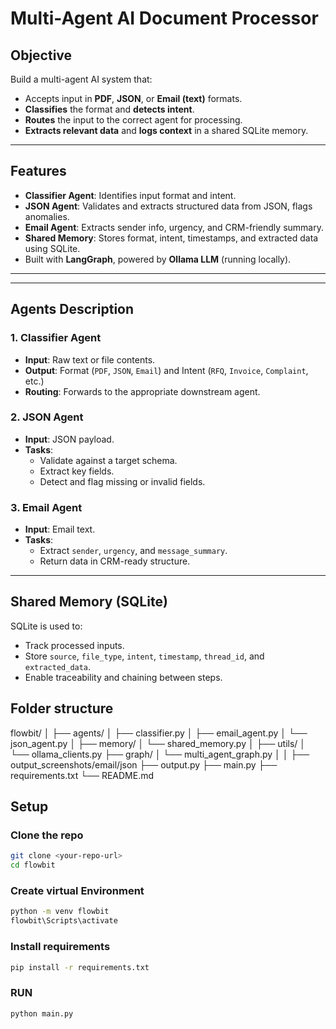 #  Multi-Agent AI Document Processor

##  Objective

Build a multi-agent AI system that:
- Accepts input in **PDF**, **JSON**, or **Email (text)** formats.
- **Classifies** the format and **detects intent**.
- **Routes** the input to the correct agent for processing.
- **Extracts relevant data** and **logs context** in a shared SQLite memory.

---

##  Features

- **Classifier Agent**: Identifies input format and intent.
- **JSON Agent**: Validates and extracts structured data from JSON, flags anomalies.
- **Email Agent**: Extracts sender info, urgency, and CRM-friendly summary.
- **Shared Memory**: Stores format, intent, timestamps, and extracted data using SQLite.
- Built with **LangGraph**, powered by **Ollama LLM** (running locally).

---


---

##  Agents Description

### 1. Classifier Agent
- **Input**: Raw text or file contents.
- **Output**: Format (`PDF`, `JSON`, `Email`) and Intent (`RFQ`, `Invoice`, `Complaint`, etc.)
- **Routing**: Forwards to the appropriate downstream agent.

### 2. JSON Agent
- **Input**: JSON payload.
- **Tasks**:
  - Validate against a target schema.
  - Extract key fields.
  - Detect and flag missing or invalid fields.

### 3. Email Agent
- **Input**: Email text.
- **Tasks**:
  - Extract `sender`, `urgency`, and `message_summary`.
  - Return data in CRM-ready structure.

---

##  Shared Memory (SQLite)

SQLite is used to:
- Track processed inputs.
- Store `source`, `file_type`, `intent`, `timestamp`, `thread_id`, and `extracted_data`.
- Enable traceability and chaining between steps.

## Folder structure 

flowbit/
│
├── agents/
│   ├── classifier.py
│   ├── email_agent.py
│   └── json_agent.py
│
├── memory/
│   └── shared_memory.py
│
├── utils/
│   └── ollama_clients.py
├── graph/
│   └── multi_agent_graph.py
│
│
├── output_screenshots/email/json
├── output.py
├── main.py
├── requirements.txt
└── README.md


## Setup

### Clone the repo
```bash
git clone <your-repo-url>
cd flowbit
```

### Create virtual Environment
```bash
python -m venv flowbit
flowbit\Scripts\activate  
```
### Install requirements
```bash
pip install -r requirements.txt
```

### RUN 
```bash
python main.py
```


